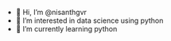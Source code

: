 - 👋 Hi, I’m @nisanthgvr
- 👀 I’m interested in data science using python
- 🌱 I’m currently learning python


<!---
nisanthgvr/nisanthgvr is a ✨ special ✨ repository because its `README.md` (this file) appears on your GitHub profile.
You can click the Preview link to take a look at your changes.
--->
